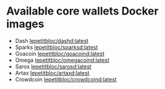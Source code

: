 # Available core wallets Docker images
* Dash [lepetitbloc/dashd:latest](https://hub.docker.com/r/lepetitbloc/dashd/)
* Sparks [lepetitbloc/sparksd:latest](https://hub.docker.com/r/lepetitbloc/sparksd/)
* Goacoin [lepetitbloc/goacoind:latest](https://hub.docker.com/r/lepetitbloc/goacoind/)
* Omega [lepetitbloc/omegacoind:latest](https://hub.docker.com/r/lepetitbloc/omegacoind/)
* Saros [lepetitbloc/sarosd:latest](https://hub.docker.com/r/lepetitbloc/sarosd/)
* Artax [lepetitbloc/artaxd:latest](https://hub.docker.com/r/lepetitbloc/artaxd/)
* Crowdcoin [lepetitbloc/crowdcoind:latest](https://hub.docker.com/r/lepetitbloc/crowdcoind/)